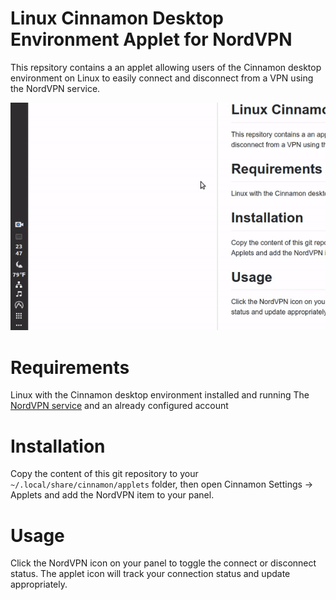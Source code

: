 # Linux Cinnamon Desktop Environment Applet for NordVPN

 This repsitory contains a an applet allowing users of the Cinnamon desktop environment on Linux to easily connect and disconnect from a VPN using the NordVPN service. 

![](nordvpn.gif)
 
 # Requirements
 
 Linux with the Cinnamon desktop environment installed and running
 The [NordVPN service](https://nordvpn.com/download/linux/) and an already configured account
  
 # Installation
 
 Copy the content of this git repository to your ``~/.local/share/cinnamon/applets`` folder, then open Cinnamon Settings -> Applets and add the NordVPN item to your panel.
 
 # Usage
 
 Click the NordVPN icon on your panel to toggle the connect or disconnect status. The applet icon will track your connection status and update appropriately.
 

